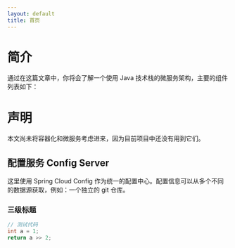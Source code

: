 ```yaml
---
layout: default
title: 首页
---
```


# 简介

通过在这篇文章中，你将会了解一个使用 Java 技术栈的微服务架构，主要的组件列表如下：


# 声明

本文尚未将容器化和微服务考虑进来，因为目前项目中还没有用到它们。

## 配置服务 Config Server

这里使用 Spring Cloud Config 作为统一的配置中心。配置信息可以从多个不同的数据源获取，例如：一个独立的 git 仓库。

### 三级标题

```java
// 测试代码
int a = 1;
return a >> 2;
```
